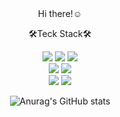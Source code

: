 <div align="center">Hi there!☺️</p>
  
<div align="center">🛠Teck Stack🛠</p>
  <img src="https://img.shields.io/badge/html5-E34F26?style=for-the-badge&logo=html5&logoColor=white"> 
  <img src=https://img.shields.io/badge/css3-%231572B6.svg?style=for-the-badge&logo=css3&logoColor=white/>
  <img src=https://img.shields.io/badge/javascript-%23323330.svg?style=for-the-badge&logo=javascript&logoColor=%23F7DF1E/>
  <br>
  <img src=https://img.shields.io/badge/react-%2320232a.svg?style=for-the-badge&logo=react&logoColor=%2361DAFB/>
  <img src="https://img.shields.io/badge/figma-%23F24E1E.svg?style=for-the-badge&logo=figma&logoColor=white"/>
  <br>
  <img src=https://img.shields.io/badge/github-%23121011.svg?style=for-the-badge&logo=github&logoColor=white/>
  <img src="https://img.shields.io/badge/git-F05032?style=for-the-badge&logo=git&logoColor=white">
</div>

![Anurag's GitHub stats](https://github-readme-stats.vercel.app/api?username=anuraghazra&show_icons=true&theme=graywhite)
